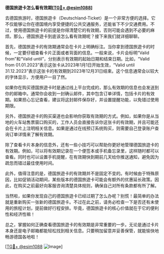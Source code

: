 **德国旅遊卡怎么看有效期[[TG💪+ @esim1088](https://t.me/s/esim1088)]**

去德国旅游时，德国旅遊卡（Deutschland-Ticket）是一个非常方便的选择。它不仅能够让你在德国境内享受便捷的公共交通服务，还能省下不少交通费用。不过，使用德国旅遊卡的前提是你得清楚它的有效期，否则可能会遇到不必要的麻烦。那么，德国旅遊卡到底该怎么看有效期呢？接下来我们就详细聊聊。

首先，德国旅遊卡的有效期通常会在卡片上明确标注。当你拿到德国旅遊卡的时候，一定要仔细查看卡片正面或者背面的信息。一般来说，卡片会标明“Valid from”和“Valid until”，分别表示有效期的起始日期和结束日期。比如，“Valid from 01.01.2023”表示这张卡从2023年1月1日开始生效，“Valid until 31.12.2023”表示这张卡的有效期到2023年12月31日结束。这个信息通常会以较大的字体显示，方便用户一目了然。

如果你在购买德国旅遊卡时是通过线上平台完成的，那么有效期的信息也会发送到你的邮箱中。通常你会收到一封确认邮件，其中包含订单详情，包括卡片的有效期。如果担心忘记查看，建议将这封邮件保存好，并设置提醒功能，以免错过使用期限。

另外，德国旅遊卡的购买渠道也会影响你获取有效期的方式。例如，如果你是从当地的火车站售票窗口购买的，工作人员会直接告诉你这张卡的有效期，并且可能还会在卡片上注明相关信息。如果是通过在线预订系统购买，则需要自己登录账户查询订单详情来了解有效期。

除了查看卡片本身的信息外，还有一些小技巧可以帮助你更好地管理德国旅遊卡的有效期。例如，可以将有效期记录在一个便签本或手机备忘录里，这样随时都可以查看。同时也可以设置手机提醒，在有效期快到期前几天给你推送通知，避免因为疏忽而错过最佳使用时间。

此外，值得注意的是，德国旅遊卡的有效期并不是固定不变的。有时候由于特殊原因，比如促销活动期间，某些版本的德国旅遊卡可能会有额外的优惠延长政策。因此，在购买之前最好向客服咨询清楚具体规则，确保自己对所有条款都有所了解。

当然啦，如果你发现自己的德国旅遊卡已经过期了怎么办呢？别慌！最简单的办法就是重新购买一张新的德国旅遊卡。不过在此之前，请务必检查一下是否还有未使用的旅程计划，提前做好行程安排。毕竟，德国旅遊卡的核心价值就在于它的便利性和经济性嘛！

总之，掌握如何正确查看德国旅遊卡的有效期是非常重要的一步。无论是通过卡片本身还是电子邮箱都能轻松找到相关信息。只要稍加留意并妥善保管，就能愉快地畅游德国各地啦！

[[TG💪+ @esim1088](https://t.me/s/esim1088) ![Image](https://i.postimg.cc/4NQfJmqS/Snipaste-2025-05-13-00-14-12.png)]